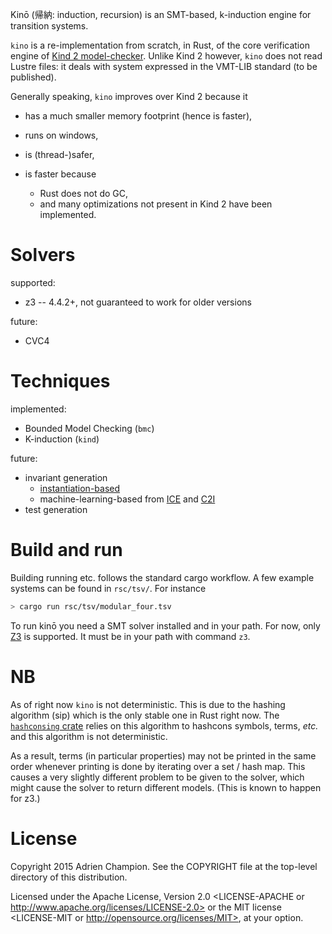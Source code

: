 Kinō (帰納: induction, recursion) is an SMT-based, k-induction engine for transition systems.

`kino` is a re-implementation from scratch, in Rust, of the core verification
engine of [Kind 2 model-checker](https://kind2-mc.github.io/kind2/). Unlike
Kind 2 however, `kino` does not read Lustre files: it deals with system
expressed in the VMT-LIB standard (to be published).

Generally speaking, `kino` improves over Kind 2 because it

- has a much smaller memory footprint (hence is faster),
- runs on windows,
- is (thread-)safer,
- is faster because

  - Rust does not do GC,
  - and many optimizations not present in Kind 2 have been implemented.

# Solvers

supported:

- z3 -- 4.4.2+, not guaranteed to work for older versions

future:

- CVC4

# Techniques

implemented:

- Bounded Model Checking (`bmc`)
- K-induction (`kind`)

future:

- invariant generation
    - [instantiation-based][graph based invgen]
    - machine-learning-based from [ICE][ice invgen] and [C2I][c2i invgen]
- test generation

# Build and run

Building running etc. follows the standard cargo workflow. A few example
systems can be found in `rsc/tsv/`. For instance

```bash
> cargo run rsc/tsv/modular_four.tsv
```

To run kinō you need a SMT solver installed and in your path.
For now, only [Z3][z3] is supported. It must be in your path with command `z3`.

# NB

As of right now `kino` is not deterministic. This is due to the hashing
algorithm (sip) which is the only stable one in Rust right now. The
[`hashconsing` crate](https://crates.io/crates/hashconsing) relies on this
algorithm to hashcons symbols, terms, *etc.* and this algorithm is not
deterministic.

As a result, terms (in particular properties) may not be printed in the same
order whenever printing is done by iterating over a set / hash map. This causes
a very slightly different problem to be given to the solver, which might cause
the solver to return different models. (This is known to happen for z3.)

# License

Copyright 2015 Adrien Champion. See the COPYRIGHT file at the top-level
directory of this distribution.

Licensed under the Apache License, Version 2.0 <LICENSE-APACHE or
http://www.apache.org/licenses/LICENSE-2.0> or the MIT license <LICENSE-MIT or
http://opensource.org/licenses/MIT>, at your option.



[graph based invgen]: http://homepage.cs.uiowa.edu/~tinelli/papers/KahGT-NFM-11.pdf (Instantiation-based Invariant Generation)
[ice invgen]: http://web.engr.illinois.edu/~garg11/papers/dt-ice.pdf (ICE Invariant Generation)
[c2i invgen]: http://web.stanford.edu/~sharmar/pubs/c2i.pdf (C2I Invariant Generation)

[z3]: https://github.com/Z3Prover/z3 (Z3 SMT solver)